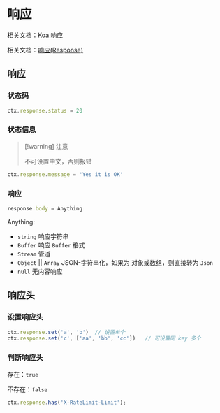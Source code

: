 # 响应

相关文档：[Koa 响应](https://koa.bootcss.com/index.html#response)

相关文档：[响应(Response)](https://www.koajs.net/api/response)



## 响应

### 状态码

``` typescript
ctx.response.status = 20
```

### 状态信息

> [!warning] 注意
>
> 不可设置中文，否则报错

``` typescript
ctx.response.message = 'Yes it is OK'
```



### 响应

``` typescript
response.body = Anything
```

Anything:

- `string` 响应字符串
- `Buffer` 响应 `Buffer` 格式
- `Stream` 管道
- `Object` || `Array` JSON-字符串化，如果为 对象或数组，则直接转为 `Json`
- `null` 无内容响应







## 响应头

### 设置响应头

``` typescript
ctx.response.set('a', 'b')	// 设置单个
ctx.response.set('c', ['aa', 'bb', 'cc'])	// 可设置同 key 多个
```



### 判断响应头

存在：`true`

不存在：`false`

``` typescript
ctx.response.has('X-RateLimit-Limit');
```




